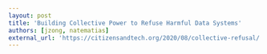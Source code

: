 ```yaml
---
layout: post
title: 'Building Collective Power to Refuse Harmful Data Systems'
authors: [jzong, natematias]
external_url: 'https://citizensandtech.org/2020/08/collective-refusal/'
---
```

